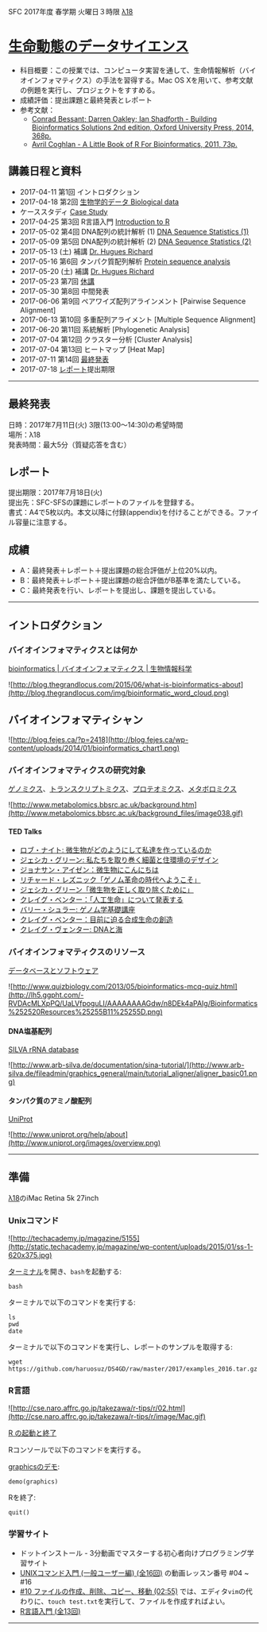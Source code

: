 SFC 2017年度 春学期 火曜日３時限 [λ18](http://classroom.sfc.keio.ac.jp/class/l-to/l-18.html)

# [生命動態のデータサイエンス](https://vu.sfc.keio.ac.jp/course2014/summary/syll_view_c.cgi?yc=2017_41550&ks=44020)
- 科目概要：この授業では、コンピュータ実習を通して、生命情報解析（バイオインフォマティクス）の手法を習得する。Mac OS Xを用いて、参考文献の例題を実行し、プロジェクトをすすめる。
- 成績評価：提出課題と最終発表とレポート
- 参考文献：
  - [Conrad Bessant; Darren Oakley; Ian Shadforth - Building Bioinformatics Solutions 2nd edition, Oxford University Press, 2014, 368p.](https://github.com/haruosuz/books/tree/master/bbs) 
  - [Avril Coghlan - A Little Book of R For Bioinformatics, 2011, 73p.](https://a-little-book-of-r-for-bioinformatics.readthedocs.org/en/latest/)

## 講義日程と資料
- 2017-04-11 第1回 イントロダクション
- 2017-04-18 第2回 [生物学的データ Biological data](https://github.com/haruosuz/books/tree/master/bbs#chapter-1-introduction)
 - ケーススタディ [Case Study](https://github.com/haruosuz/DS4GD/blob/master/CaseStudy.md)
- 2017-04-25 第3回 R言語入門 [Introduction to R](https://github.com/haruosuz/r4bioinfo/tree/master/R_Avril_Coghlan#how-to-install-r-and-a-brief-introduction-to-r)
- 2017-05-02 第4回 DNA配列の統計解析 (1) [DNA Sequence Statistics (1)](https://github.com/haruosuz/r4bioinfo/tree/master/R_Avril_Coghlan#dna-sequence-statistics-1)
- 2017-05-09 第5回 DNA配列の統計解析 (2) [DNA Sequence Statistics (2)](https://github.com/haruosuz/r4bioinfo/tree/master/R_Avril_Coghlan#dna-sequence-statistics-2)
- 2017-05-13 (土) 補講 [Dr. Hugues Richard](http://www.lcqb.upmc.fr/hrichard/index.html)
- 2017-05-16 第6回 タンパク質配列解析 [Protein sequence analysis](https://github.com/haruosuz/r4bioinfo/tree/master/R_Avril_Coghlan#pairwise-sequence-alignment)
- 2017-05-20 (土) 補講 [Dr. Hugues Richard](http://www.lcqb.upmc.fr/hrichard/index.html)
- 2017-05-23 第7回 [休講](http://ngs5.org/)
- 2017-05-30 第8回 中間発表 
- 2017-06-06 第9回 ペアワイズ配列アラインメント [Pairwise Sequence Alignment]
- 2017-06-13 第10回 多重配列アライメント [Multiple Sequence Alignment]
- 2017-06-20 第11回 系統解析 [Phylogenetic Analysis]
- 2017-07-04 第12回 クラスター分析 [Cluster Analysis]
- 2017-07-04 第13回 ヒートマップ [Heat Map]
- 2017-07-11 第14回 [最終発表](#最終発表)
- 2017-07-18 [レポート](#レポート)提出期限

----------

## 最終発表
日時：2017年7月11日(火) 3限(13:00～14:30)の希望時間  
場所：λ18  
発表時間：最大5分（質疑応答を含む）  

## レポート
提出期限：2017年7月18日(火)  
提出先：SFC-SFSの課題にレポートのファイルを登録する。  
書式：A4で5枚以内。本文以降に付録(appendix)を付けることができる。ファイル容量に注意する。

## 成績
- A：最終発表＋レポート＋提出課題の総合評価が上位20%以内。
- B：最終発表＋レポート＋提出課題の総合評価がB基準を満たしている。
- C：最終発表を行い、レポートを提出し、課題を提出している。

----------

## イントロダクション

### バイオインフォマティクスとは何か
[bioinformatics | バイオインフォマティクス | 生物情報科学](http://bi.biopapyrus.net)  

![http://blog.thegrandlocus.com/2015/06/what-is-bioinformatics-about](http://blog.thegrandlocus.com/img/bioinformatic_word_cloud.png)

## バイオインフォマティシャン

![http://blog.fejes.ca/?p=2418](http://blog.fejes.ca/wp-content/uploads/2014/01/bioinformatics_chart1.png)

### バイオインフォマティクスの研究対象
[ゲノミクス](https://ja.wikipedia.org/wiki/ゲノミクス)、[トランスクリプトミクス](https://ja.wikipedia.org/wiki/トランスクリプトーム)、[プロテオミクス](https://ja.wikipedia.org/wiki/プロテオーム)、[メタボロミクス](https://ja.wikipedia.org/wiki/メタボロミクス)  

![http://www.metabolomics.bbsrc.ac.uk/background.htm](http://www.metabolomics.bbsrc.ac.uk/background_files/image038.gif)

#### TED Talks
- [ロブ・ナイト: 微生物がどのようにして私達を作っているのか](https://www.ted.com/talks/rob_knight_how_our_microbes_make_us_who_we_are?language=ja)
- [ジェシカ・グリーン: 私たちを取り巻く細菌と住環境のデザイン](http://www.ted.com/talks/jessica_green_good_germs_make_healthy_buildings?language=ja)
- [ジョナサン・アイゼン：微生物にこんにちは](https://www.ted.com/talks/jonathan_eisen_meet_your_microbes?language=ja)
- [リチャード・レズニック「ゲノム革命の時代へようこそ」](https://www.ted.com/talks/richard_resnick_welcome_to_the_genomic_revolution?language=ja)
- [ジェシカ・グリーン「微生物を正しく取り除くために」](http://www.ted.com/talks/jessica_green_are_we_filtering_the_wrong_microbes?language=ja)
- [クレイグ・ベンター：「人工生命」について発表する](https://www.ted.com/talks/craig_venter_unveils_synthetic_life?language=ja)
- [バリー・シュラー: ゲノム学基礎講座](https://www.ted.com/talks/barry_schuler_genomics_101?language=ja)
- [クレイグ・ベンター：目前に迫る合成生命の創造](https://www.ted.com/talks/craig_venter_is_on_the_verge_of_creating_synthetic_life?language=ja)
- [クレイグ・ヴェンター: DNAと海](https://www.ted.com/talks/craig_venter_on_dna_and_the_sea?language=ja)

### バイオインフォマティクスのリソース
[データベースとソフトウェア](https://ja.wikipedia.org/wiki/バイオインフォマティクス#.E3.83.87.E3.83.BC.E3.82.BF.E3.83.99.E3.83.BC.E3.82.B9)  

![http://www.quizbiology.com/2013/05/bioinformatics-mcq-quiz.html](http://lh5.ggpht.com/-RVDAcMLXpPQ/UaLVfpoguLI/AAAAAAAAGdw/n8DEk4aPAIg/Bioinformatics%252520Resources%25255B11%25255D.png)

#### DNA塩基配列
[SILVA rRNA database](https://www.arb-silva.de)

![http://www.arb-silva.de/documentation/sina-tutorial/](http://www.arb-silva.de/fileadmin/graphics_general/main/tutorial_aligner/aligner_basic01.png)  

#### タンパク質のアミノ酸配列  
[UniProt](https://ja.wikipedia.org/wiki/Swiss-Prot)  

![http://www.uniprot.org/help/about](http://www.uniprot.org/images/overview.png)  

----------

## 準備
[λ18](http://classroom.sfc.keio.ac.jp/class/l-to/l-18.html)のiMac Retina 5k 27inch

### Unixコマンド
![http://techacademy.jp/magazine/5155](http://static.techacademy.jp/magazine/wp-content/uploads/2015/01/ss-1-620x375.jpg)

[ターミナル](http://techacademy.jp/magazine/5155)を開き、`bash`を起動する:  

	bash

ターミナルで以下のコマンドを実行する:  

	ls
	pwd
	date

ターミナルで以下のコマンドを実行し、レポートのサンプルを取得する:  

	wget https://github.com/haruosuz/DS4GD/raw/master/2017/examples_2016.tar.gz

### R言語
![http://cse.naro.affrc.go.jp/takezawa/r-tips/r/02.html](http://cse.naro.affrc.go.jp/takezawa/r-tips/r/image/Mac.gif)

[R の起動と終了](http://cse.naro.affrc.go.jp/takezawa/r-tips/r/02.html)  

Rコンソールで以下のコマンドを実行する。

[graphicsのデモ](http://qiita.com/HirofumiYashima/items/d93e174d2de3d201c22a):  

	demo(graphics)

Rを終了:  

	quit()

### 学習サイト
- ドットインストール - 3分動画でマスターする初心者向けプログラミング学習サイト
 - [UNIXコマンド入門 (一般ユーザー編) (全16回)](http://dotinstall.com/lessons/basic_unix) の動画レッスン番号 #04 ~ #16
  - [#10 ファイルの作成、削除、コピー、移動 (02:55)](http://dotinstall.com/lessons/basic_unix/5410) では、エディタ`vim`の代わりに、`touch test.txt`を実行して、ファイルを作成すればよい。
 - [R言語入門 (全13回)](http://dotinstall.com/lessons/basic_r)

----------
